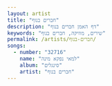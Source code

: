 ```yaml
---
layout: artist
title: "חברים בנוף"
description: "דף האמן חברים בנוף"
keywords: "שירים, מוזיקה, חברים בנוף"
permalink: /artists/חברים-בנוף/
songs:
  - number: "32716"
    name: "למאי נפקא מינה"
    album: "סינגלים"
    artist: "חברים בנוף"
---
```

